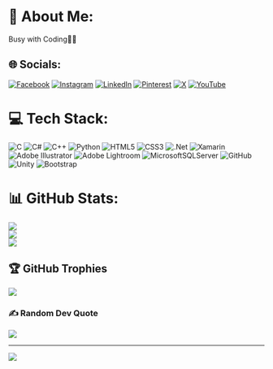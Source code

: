 
# 💫 About Me:
Busy with Coding👨‍💻


## 🌐 Socials:
[![Facebook](https://img.shields.io/badge/Facebook-%231877F2.svg?logo=Facebook&logoColor=white)](https://facebook.com/ParsaNojavan) [![Instagram](https://img.shields.io/badge/Instagram-%23E4405F.svg?logo=Instagram&logoColor=white)](https://instagram.com/parsw_njvn) [![LinkedIn](https://img.shields.io/badge/LinkedIn-%230077B5.svg?logo=linkedin&logoColor=white)](https://linkedin.com/in/ParsaNojavan) [![Pinterest](https://img.shields.io/badge/Pinterest-%23E60023.svg?logo=Pinterest&logoColor=white)](https://pinterest.com/ParsaNojavan) [![X](https://img.shields.io/badge/X-black.svg?logo=X&logoColor=white)](https://x.com/ParsaNojavan85) [![YouTube](https://img.shields.io/badge/YouTube-%23FF0000.svg?logo=YouTube&logoColor=white)](https://youtube.com/@ParsaNojavan) 

# 💻 Tech Stack:
![C](https://img.shields.io/badge/c-%2300599C.svg?style=flat&logo=c&logoColor=white) ![C#](https://img.shields.io/badge/c%23-%23239120.svg?style=flat&logo=csharp&logoColor=white) ![C++](https://img.shields.io/badge/c++-%2300599C.svg?style=flat&logo=c%2B%2B&logoColor=white) ![Python](https://img.shields.io/badge/python-3670A0?style=flat&logo=python&logoColor=ffdd54) ![HTML5](https://img.shields.io/badge/html5-%23E34F26.svg?style=flat&logo=html5&logoColor=white) ![CSS3](https://img.shields.io/badge/css3-%231572B6.svg?style=flat&logo=css3&logoColor=white) ![.Net](https://img.shields.io/badge/.NET-5C2D91?style=flat&logo=.net&logoColor=white) ![Xamarin](https://img.shields.io/badge/Xamarin-3199DC?style=flat&logo=xamarin&logoColor=white) ![Adobe Illustrator](https://img.shields.io/badge/adobe%20illustrator-%23FF9A00.svg?style=flat&logo=adobe%20illustrator&logoColor=white) ![Adobe Lightroom](https://img.shields.io/badge/Adobe%20Lightroom-31A8FF.svg?style=flat&logo=Adobe%20Lightroom&logoColor=white) ![MicrosoftSQLServer](https://img.shields.io/badge/Microsoft%20SQL%20Server-CC2927?style=flat&logo=microsoft%20sql%20server&logoColor=white) ![GitHub](https://img.shields.io/badge/github-%23121011.svg?style=flat&logo=github&logoColor=white) ![Unity](https://img.shields.io/badge/unity-%23000000.svg?style=flat&logo=unity&logoColor=white) ![Bootstrap](https://img.shields.io/badge/bootstrap-%238511FA.svg?style=flat&logo=bootstrap&logoColor=white)
# 📊 GitHub Stats:
![](https://github-readme-stats.vercel.app/api?username=ParsaNojavan&theme=dark&hide_border=false&include_all_commits=false&count_private=false)<br/>
![](https://github-readme-streak-stats.herokuapp.com/?user=ParsaNojavan&theme=dark&hide_border=false)<br/>
![](https://github-readme-stats.vercel.app/api/top-langs/?username=ParsaNojavan&theme=dark&hide_border=false&include_all_commits=false&count_private=false&layout=compact)

## 🏆 GitHub Trophies
![](https://github-profile-trophy.vercel.app/?username=ParsaNojavan&theme=radical&no-frame=false&no-bg=true&margin-w=4)

### ✍️ Random Dev Quote
![](https://quotes-github-readme.vercel.app/api?type=horizontal&theme=tokyonight)

---
[![](https://visitcount.itsvg.in/api?id=ParsaNojavan&icon=0&color=0)](https://visitcount.itsvg.in)

<!-- Proudly created with GPRM ( https://gprm.itsvg.in ) -->
